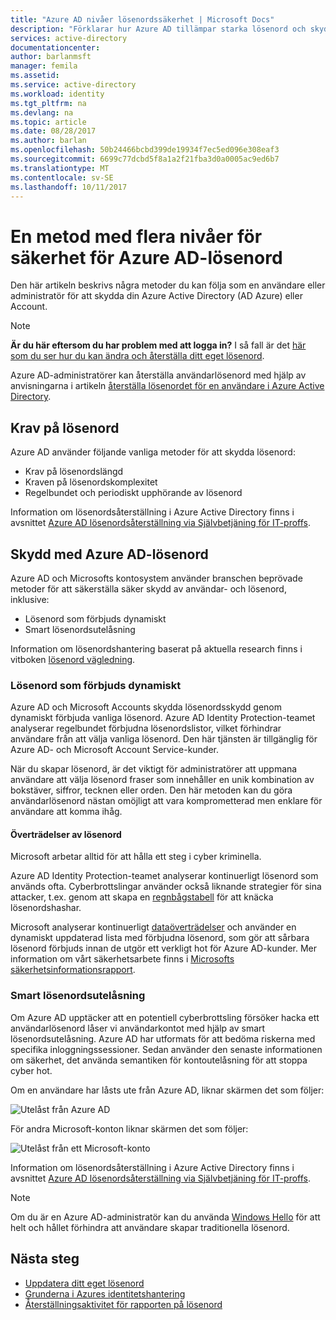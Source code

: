 ```yaml
---
title: "Azure AD nivåer lösenordssäkerhet | Microsoft Docs"
description: "Förklarar hur Azure AD tillämpar starka lösenord och skyddar användarnas lösenord från cyber kriminella"
services: active-directory
documentationcenter: 
author: barlanmsft
manager: femila
ms.assetid: 
ms.service: active-directory
ms.workload: identity
ms.tgt_pltfrm: na
ms.devlang: na
ms.topic: article
ms.date: 08/28/2017
ms.author: barlan
ms.openlocfilehash: 50b24466bcbd399de19934f7ec5ed096e308eaf3
ms.sourcegitcommit: 6699c77dcbd5f8a1a2f21fba3d0a0005ac9ed6b7
ms.translationtype: MT
ms.contentlocale: sv-SE
ms.lasthandoff: 10/11/2017
---
```

# <a name="a-multi-tiered-approach-to-azure-ad-password-security"></a>En metod med flera nivåer för säkerhet för Azure AD-lösenord

Den här artikeln beskrivs några metoder du kan följa som en användare eller administratör för att skydda din Azure Active Directory (AD Azure) eller Account.

 > [!NOTE]
 > **Är du här eftersom du har problem med att logga in?** I så fall är det [här som du ser hur du kan ändra och återställa ditt eget lösenord](active-directory-passwords-update-your-own-password.md).
 >
 > Azure AD-administratörer kan återställa användarlösenord med hjälp av anvisningarna i artikeln [återställa lösenordet för en användare i Azure Active Directory](active-directory-users-reset-password-azure-portal.md).
 >

## <a name="password-requirements"></a>Krav på lösenord

Azure AD använder följande vanliga metoder för att skydda lösenord:

* Krav på lösenordslängd
* Kraven på lösenordskomplexitet
* Regelbundet och periodiskt upphörande av lösenord

Information om lösenordsåterställning i Azure Active Directory finns i avsnittet [Azure AD lösenordsåterställning via Självbetjäning för IT-proffs](active-directory-passwords.md).

## <a name="azure-ad-password-protections"></a>Skydd med Azure AD-lösenord

Azure AD och Microsofts kontosystem använder branschen beprövade metoder för att säkerställa säker skydd av användar- och lösenord, inklusive:

* Lösenord som förbjuds dynamiskt
* Smart lösenordsutelåsning

Information om lösenordshantering baserat på aktuella research finns i vitboken [lösenord vägledning](http://aka.ms/passwordguidance).

### <a name="dynamically-banned-passwords"></a>Lösenord som förbjuds dynamiskt

Azure AD och Microsoft Accounts skydda lösenordsskydd genom dynamiskt förbjuda vanliga lösenord. Azure AD Identity Protection-teamet analyserar regelbundet förbjudna lösenordslistor, vilket förhindrar användare från att välja vanliga lösenord. Den här tjänsten är tillgänglig för Azure AD- och Microsoft Account Service-kunder.

När du skapar lösenord, är det viktigt för administratörer att uppmana användare att välja lösenord fraser som innehåller en unik kombination av bokstäver, siffror, tecknen eller orden. Den här metoden kan du göra användarlösenord nästan omöjligt att vara komprometterad men enklare för användare att komma ihåg.

#### <a name="password-breaches"></a>Överträdelser av lösenord

Microsoft arbetar alltid för att hålla ett steg i cyber kriminella.

Azure AD Identity Protection-teamet analyserar kontinuerligt lösenord som används ofta. Cyberbrottslingar använder också liknande strategier för sina attacker, t.ex. genom att skapa en [regnbågstabell](https://en.wikipedia.org/wiki/Rainbow_table) för att knäcka lösenordshashar.

Microsoft analyserar kontinuerligt [dataöverträdelser](https://www.privacyrights.org/data-breaches) och använder en dynamiskt uppdaterad lista med förbjudna lösenord, som gör att sårbara lösenord förbjuds innan de utgör ett verkligt hot för Azure AD-kunder. Mer information om vårt säkerhetsarbete finns i [Microsofts säkerhetsinformationsrapport](https://www.microsoft.com/security/sir/default.aspx).

### <a name="smart-password-lockout"></a>Smart lösenordsutelåsning

Om Azure AD upptäcker att en potentiell cyberbrottsling försöker hacka ett användarlösenord låser vi användarkontot med hjälp av smart lösenordsutelåsning. Azure AD har utformats för att bedöma riskerna med specifika inloggningssessioner. Sedan använder den senaste informationen om säkerhet, det använda semantiken för kontoutelåsning för att stoppa cyber hot.

Om en användare har låsts ute från Azure AD, liknar skärmen det som följer:

  ![Utelåst från Azure AD](./media/active-directory-secure-passwords/locked-out-azuread.png)

För andra Microsoft-konton liknar skärmen det som följer:

  ![Utelåst från ett Microsoft-konto](./media/active-directory-secure-passwords/locked-out-ms-accounts.png)

Information om lösenordsåterställning i Azure Active Directory finns i avsnittet [Azure AD lösenordsåterställning via Självbetjäning för IT-proffs](active-directory-passwords.md).

  >[!NOTE]
  >Om du är en Azure AD-administratör kan du använda [Windows Hello](https://www.microsoft.com/windows/windows-hello) för att helt och hållet förhindra att användare skapar traditionella lösenord.
  >

## <a name="next-steps"></a>Nästa steg

* [Uppdatera ditt eget lösenord](active-directory-passwords-update-your-own-password.md)
* [Grunderna i Azures identitetshantering](fundamentals-identity.md)
* [Återställningsaktivitet för rapporten på lösenord](active-directory-passwords-reporting.md)
